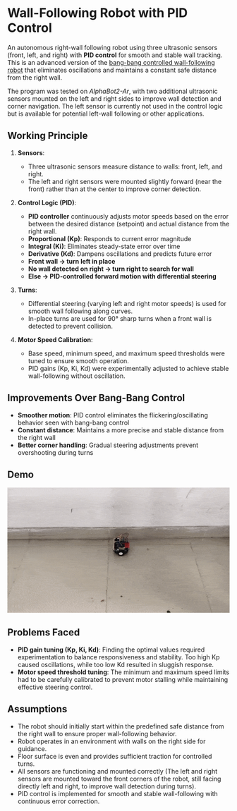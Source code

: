 # Wall-Following Robot with PID Control

An autonomous right-wall following robot using three ultrasonic sensors (front, left, and right) with **PID control** for smooth and stable wall tracking. This is an advanced version of the [bang-bang controlled wall-following robot](https://github.com/aqib-m31/Wall-Following-Robot) that eliminates oscillations and maintains a constant safe distance from the right wall.

The program was tested on _AlphaBot2-Ar_, with two additional ultrasonic sensors mounted on the left and right sides to improve wall detection and corner navigation. The left sensor is currently not used in the control logic but is available for potential left-wall following or other applications.

## Working Principle

1. **Sensors**:

   - Three ultrasonic sensors measure distance to walls: front, left, and right.
   - The left and right sensors were mounted slightly forward (near the front) rather than at the center to improve corner detection.

2. **Control Logic (PID)**:

   - **PID controller** continuously adjusts motor speeds based on the error between the desired distance (setpoint) and actual distance from the right wall.
   - **Proportional (Kp)**: Responds to current error magnitude
   - **Integral (Ki)**: Eliminates steady-state error over time
   - **Derivative (Kd)**: Dampens oscillations and predicts future error
   - **Front wall → turn left in place**
   - **No wall detected on right → turn right to search for wall**
   - **Else → PID-controlled forward motion with differential steering**

3. **Turns**:

   - Differential steering (varying left and right motor speeds) is used for smooth wall following along curves.
   - In-place turns are used for 90° sharp turns when a front wall is detected to prevent collision.

4. **Motor Speed Calibration**:
   - Base speed, minimum speed, and maximum speed thresholds were tuned to ensure smooth operation.
   - PID gains (Kp, Ki, Kd) were experimentally adjusted to achieve stable wall-following without oscillation.

## Improvements Over Bang-Bang Control

- **Smoother motion**: PID control eliminates the flickering/oscillating behavior seen with bang-bang control
- **Constant distance**: Maintains a more precise and stable distance from the right wall
- **Better corner handling**: Gradual steering adjustments prevent overshooting during turns

## Demo

![Demo Wall Following Robot PID GIF](./rwfr-pid-demo.gif)

## Problems Faced

- **PID gain tuning (Kp, Ki, Kd)**: Finding the optimal values required experimentation to balance responsiveness and stability. Too high Kp caused oscillations, while too low Kd resulted in sluggish response.
- **Motor speed threshold tuning**: The minimum and maximum speed limits had to be carefully calibrated to prevent motor stalling while maintaining effective steering control.

## Assumptions

- The robot should initially start within the predefined safe distance from the right wall to ensure proper wall-following behavior.
- Robot operates in an environment with walls on the right side for guidance.
- Floor surface is even and provides sufficient traction for controlled turns.
- All sensors are functioning and mounted correctly (The left and right sensors are mounted toward the front corners of the robot, still facing directly left and right, to improve wall detection during turns).
- PID control is implemented for smooth and stable wall-following with continuous error correction.
